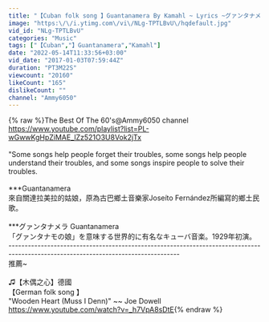 ```yaml
---
title: "【Cuban folk song 】Guantanamera By Kamahl ~ Lyrics ~グァンタナメラ"
image: "https:\/\/i.ytimg.com\/vi\/NLg-TPTLBvU\/hqdefault.jpg"
vid_id: "NLg-TPTLBvU"
categories: "Music"
tags: ["【Cuban","】Guantanamera","Kamahl"]
date: "2022-05-14T11:33:56+03:00"
vid_date: "2017-01-03T07:59:44Z"
duration: "PT3M22S"
viewcount: "20160"
likeCount: "165"
dislikeCount: ""
channel: "Ammy6050"
---
```

{% raw %}The Best Of The 60's@Ammy6050  channel<br /><a rel="nofollow" target="blank" href="https://www.youtube.com/playlist?list=PL-wGwwKgHpZiMAE_lZz521O3U8Vok2jTx">https://www.youtube.com/playlist?list=PL-wGwwKgHpZiMAE_lZz521O3U8Vok2jTx</a><br /><br />&quot;Some songs help people forget their troubles, some songs help people understand their troubles, and some songs inspire people to solve their troubles.<br /><br />***Guantanamera<br />來自關達拉美拉的姑娘，原為古巴鄉土音樂家Joseíto Fernández所編寫的鄉土民歌。<br /><br />***グァンタナメラ Guantanamera<br />「グァンタナモの娘」を意味する世界的に有名なキューバ音楽。1929年初演。<br />-----------------------------------------------------------------------------------------------------------------------------------<br />推薦~<br /><br />♫【木偶之心】德國<br />【German folk song 】<br />&quot;Wooden Heart (Muss I Denn)&quot; ~~ Joe Dowell<br /><a rel="nofollow" target="blank" href="https://www.youtube.com/watch?v=_h7VpA8sDtE">https://www.youtube.com/watch?v=_h7VpA8sDtE</a>{% endraw %}
